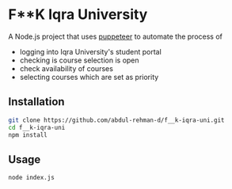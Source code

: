 # F**K Iqra University

A Node.js project that uses [puppeteer](https://pptr.dev/) to automate the process of
- logging into Iqra University's student portal
- checking is course selection is open
- check availability of courses
- selecting courses which are set as priority

## Installation
```bash
git clone https://github.com/abdul-rehman-d/f__k-iqra-uni.git
cd f__k-iqra-uni
npm install
```

## Usage
```bash
node index.js
```
